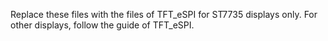 Replace these files with the files of TFT_eSPI for ST7735 displays only. For other displays, follow the guide of TFT_eSPI.
